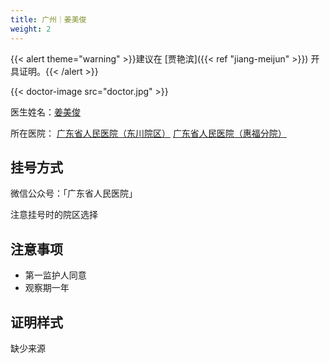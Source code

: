 ```yaml
---
title: 广州｜姜美俊
weight: 2
---
```


{{< alert theme="warning" >}}建议在 [贾艳滨]({{< ref "jiang-meijun" >}}) 开具证明。{{< /alert >}}

{{< doctor-image src="doctor.jpg" >}}

医生姓名：[姜美俊](https://www.haodf.com/doctor/401852304.html)

所在医院：
[广东省人民医院（东川院区）](https://amap.com/place/B00140UERJ)
[广东省人民医院（惠福分院）](https://amap.com/place/B00140W7RP)

## 挂号方式

微信公众号：「广东省人民医院」

注意挂号时的院区选择

## 注意事项

- 第一监护人同意
- 观察期一年

## 证明样式

缺少来源
